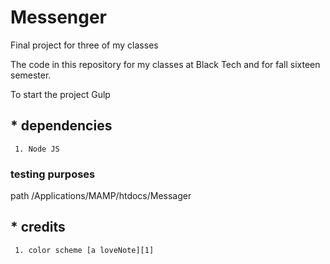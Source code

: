 # Messenger

Final project for three of my classes

The code in this repository for my classes at Black Tech and for fall sixteen semester.

To start the project Gulp

## * dependencies
     1. Node JS

### testing purposes
path /Applications/MAMP/htdocs/Messager

## * credits
     1. color scheme [a loveNote][1]

[1]: http://www.colourlovers.com/lover/velocette/loveNote "Color scheme"     
